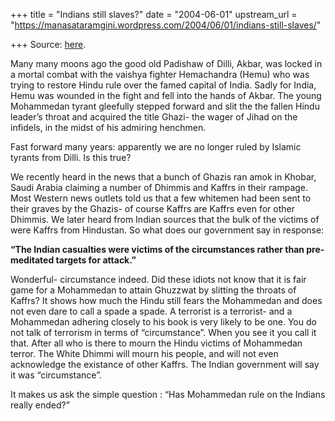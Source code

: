 +++
title = "Indians still slaves?"
date = "2004-06-01"
upstream_url = "https://manasataramgini.wordpress.com/2004/06/01/indians-still-slaves/"

+++
Source: [here](https://manasataramgini.wordpress.com/2004/06/01/indians-still-slaves/).

Many many moons ago the good old Padishaw of Dilli, Akbar, was locked in a mortal combat with the vaishya fighter Hemachandra (Hemu) who was trying to restore Hindu rule over the famed capital of India. Sadly for India, Hemu was wounded in the fight and fell into the hands of Akbar. The young Mohammedan tyrant gleefully stepped forward and slit the the fallen Hindu leader’s throat and acquired the title Ghazi- the wager of Jihad on the infidels, in the midst of his admiring henchmen.

Fast forward many years: apparently we are no longer ruled by Islamic tyrants from Dilli. Is this true?

We recently heard in the news that a bunch of Ghazis ran amok in Khobar, Saudi Arabia claiming a number of Dhimmis and Kaffrs in their rampage. Most Western news outlets told us that a few whitemen had been sent to their graves by the Ghazis- of course Kaffrs are Kaffrs even for other Dhimmis. We later heard from Indian sources that the bulk of the victims of were Kaffrs from Hindustan. So what does our government say in response:

**“The Indian casualties were victims of the circumstances rather than pre-meditated targets for attack.”**

Wonderful- circumstance indeed. Did these idiots not know that it is fair game for a Mohammedan to attain Ghuzzwat by slitting the throats of Kaffrs? It shows how much the Hindu still fears the Mohammedan and does not even dare to call a spade a spade. A terrorist is a terrorist- and a Mohammedan adhering closely to his book is very likely to be one. You do not talk of terrorism in terms of “circumstance”. When you see it you call it that. After all who is there to mourn the Hindu victims of Mohammedan terror. The White Dhimmi will mourn his people, and will not even acknowledge the existance of other Kaffrs. The Indian government will say it was “circumstance”.

It makes us ask the simple question : “Has Mohammedan rule on the Indians really ended?”

